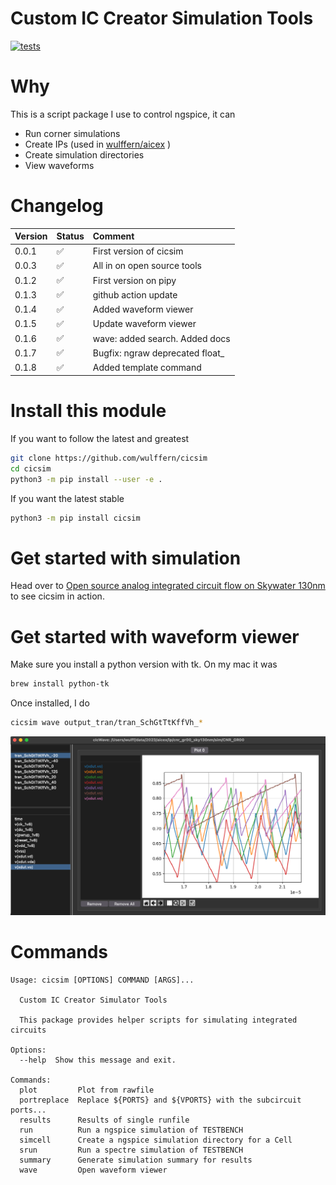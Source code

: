 
# Custom IC Creator Simulation Tools

[![tests](https://github.com/wulffern/cicsim/actions/workflows/main.yml/badge.svg)](https://github.com/wulffern/cicsim/actions/workflows/main.yml)


# Why
This is a script package I use to control ngspice, it can

- Run corner simulations
- Create IPs (used in  [wulffern/aicex](https://github.com/wulffern/aicex) )
- Create simulation directories
- View waveforms

# Changelog

| Version | Status             | Comment                         |
|:--------|:-------------------|:--------------------------------|
| 0.0.1   | :white_check_mark: | First version of cicsim         |
| 0.0.3   | :white_check_mark: | All in on open source tools     |
| 0.1.2   | :white_check_mark: | First version on pipy           |
| 0.1.3   | :white_check_mark: | github action update            |
| 0.1.4   | :white_check_mark: | Added waveform viewer           |
| 0.1.5   | :white_check_mark: | Update waveform viewer          |
| 0.1.6   | :white_check_mark: | wave: added search. Added docs  |
| 0.1.7   | :white_check_mark: | Bugfix: ngraw deprecated float_ |
| 0.1.8   | :white_check_mark: | Added template command                                |




# Install this module
If you want to follow the latest and greatest
``` sh
git clone https://github.com/wulffern/cicsim
cd cicsim
python3 -m pip install --user -e . 
```

If you want the latest stable

``` bash
python3 -m pip install cicsim
```

# Get started with simulation
Head over to [Open source analog integrated circuit flow on Skywater
130nm](https://analogicus.com/rply_ex0_sky130nm/tutorial) to see cicsim in action.

# Get started with waveform viewer

Make sure you install a python version with tk. On my mac it was

``` bash
brew install python-tk
```

Once installed, I do

``` bash
cicsim wave output_tran/tran_SchGtTtKffVh_*
```

![](wave.png)


# Commands

``` 
Usage: cicsim [OPTIONS] COMMAND [ARGS]...

  Custom IC Creator Simulator Tools

  This package provides helper scripts for simulating integrated circuits

Options:
  --help  Show this message and exit.

Commands:
  plot         Plot from rawfile
  portreplace  Replace ${PORTS} and ${VPORTS} with the subcircuit ports...
  results      Results of single runfile
  run          Run a ngspice simulation of TESTBENCH
  simcell      Create a ngspice simulation directory for a Cell
  srun         Run a spectre simulation of TESTBENCH
  summary      Generate simulation summary for results
  wave         Open waveform viewer
```
